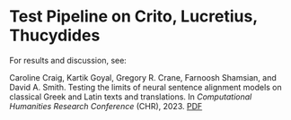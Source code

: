 # Test Pipeline on Crito, Lucretius, Thucydides
For results and discussion, see:

Caroline Craig, Kartik Goyal, Gregory R. Crane, Farnoosh Shamsian, and David A. Smith. Testing the limits of neural sentence alignment models on classical Greek and Latin texts and translations. In _Computational Humanities Research Conference_ (CHR), 2023. [PDF](https://ceur-ws.org/Vol-3558/paper6193.pdf)
